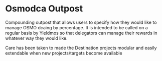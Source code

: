# Osmodca Outpost

Compounding outpost that allows users to specify how they would like to manage OSMO dcaing by percentage. It is intended to be called on a regular basis by Yieldmos so that delegators can manage their rewards in whatever way they would like.

Care has been taken to made the Destination projects modular and easily extendable when new projects/targets become available

<!-- ## Available Destination Projects

The things you can do with your rewards during any given compounding.

| Destination Project | Status    | Note                                         |
| ------------------- | --------- | -------------------------------------------- |
| `Juno Staking`      | `working` | Can specify any validator address            |
| `Wynd Staking`      | `working` | Can specify any valid unbonding period       |
| `Neta Staking`      | `working` |                                              |
| `Token Swap`        | `working` | Can pick any token that's on Wyndex          |
| `Wyndex LPs`        | `working` | Must specify the given pool contract address | -->
